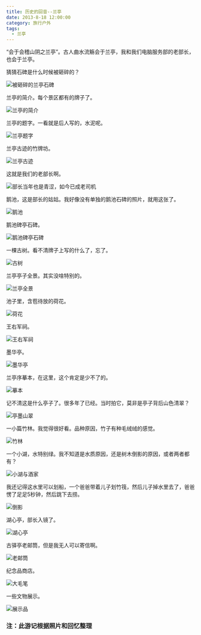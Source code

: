 ```yaml
---
title: 历史的回音--兰亭
date: 2013-8-18 12:00:00
category: 旅行户外
tags:
  - 兰亭
---
```


“会于会稽山阴之兰亭”。古人曲水流觞会于兰亭，我和我们电脑服务部的老部长，也会于兰亭。

猜猜石碑是什么时候被砸碎的？

![被砸碎的兰亭石碑](历史的回音--兰亭/1.jpg)


<!--more-->

兰亭的简介。每个景区都有的牌子了。

![兰亭的简介](历史的回音--兰亭/2.jpg)

兰亭的题字。一看就是后人写的，水泥呢。

![兰亭题字](历史的回音--兰亭/3.jpg)

兰亭古迹的竹牌坊。

![兰亭古迹](历史的回音--兰亭/4.jpg)

这就是我们的老部长啊。

![部长当年也是青涩，如今已成老司机](历史的回音--兰亭/5.jpg)

鹅池，这是部长的姑姑。我好像没有单独的鹅池石碑的照片，就用这张了。

![鹅池](历史的回音--兰亭/6.jpg)

鹅池碑亭石碑。

![鹅池碑亭石碑](历史的回音--兰亭/8.jpg)

一棵古树。看不清牌子上写的什么了，忘了。

![古树](历史的回音--兰亭/7.jpg)

兰亭亭子全景。其实没啥特别的。

![兰亭全景](历史的回音--兰亭/9.jpg)

池子里，含苞待放的荷花。

![荷花](历史的回音--兰亭/10.jpg)

王右军祠。

![王右军祠](历史的回音--兰亭/11.jpg)

墨华亭。

![墨华亭](历史的回音--兰亭/12.jpg)

兰亭序摹本，在这里，这个肯定是少不了的。

![摹本](历史的回音--兰亭/13.jpg)

记不清这是什么亭子了。很多年了已经。当时拍它，莫非是亭子背后山色清翠？

![亭墨山翠](历史的回音--兰亭/14.jpg)

一小篇竹林。我觉得很好看。品种原因，竹子有种毛绒绒的感觉。

![竹林](历史的回音--兰亭/15.jpg)

一个小湖，水特别绿。我不知道是水质原因，还是树木倒影的原因，或者两者都有？

![小湖与酒家](历史的回音--兰亭/18.jpg)

我还记得这水里可以划船，一个爸爸带着儿子划竹筏，然后儿子掉水里去了，爸爸愣了足足5秒钟，然后跳下去捞。

![倒影](历史的回音--兰亭/19.jpg)

湖心亭，部长入镜了。

![湖心亭](历史的回音--兰亭/20.jpg)

古驿亭老邮筒，但是我无人可以寄信啊。

![老邮筒](历史的回音--兰亭/21.jpg)

纪念品商店。

![大毛笔](历史的回音--兰亭/22.jpg)

一些文物展示。

![展示品](历史的回音--兰亭/17.jpg)

### 注：此游记根据照片和回忆整理
